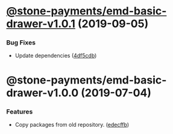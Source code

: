 # [@stone-payments/emd-basic-drawer-v1.0.1](https://github.com/stone-payments/emerald-web-framework/compare/@stone-payments/emd-basic-drawer-v1.0.0...@stone-payments/emd-basic-drawer-v1.0.1) (2019-09-05)


### Bug Fixes

* Update dependencies ([4df5cdb](https://github.com/stone-payments/emerald-web-framework/commit/4df5cdb))

# @stone-payments/emd-basic-drawer-v1.0.0 (2019-07-04)


### Features

* Copy packages from old repository. ([edecffb](https://github.com/stone-payments/emerald-web-framework/commit/edecffb))
